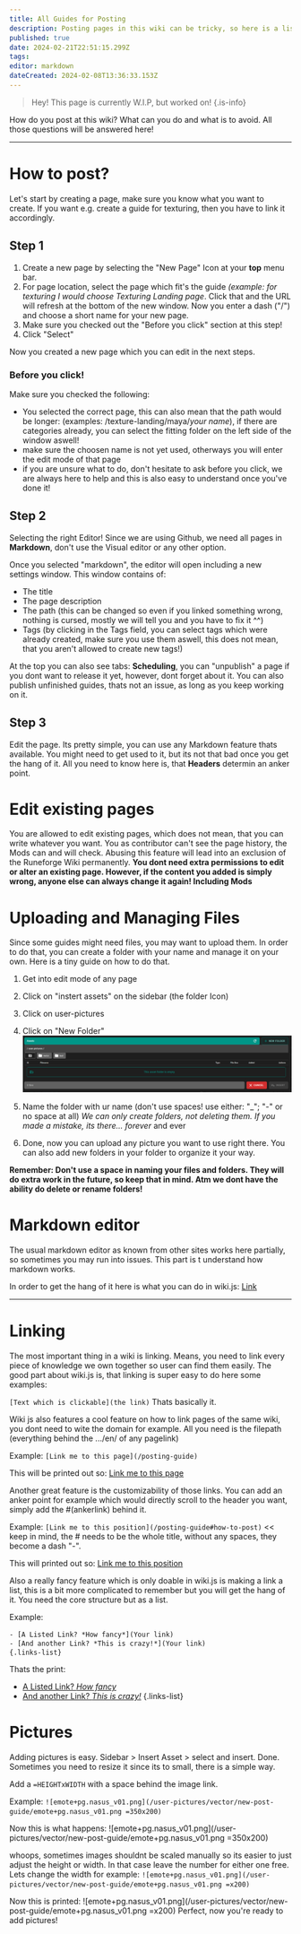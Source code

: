 ```yaml
---
title: All Guides for Posting
description: Posting pages in this wiki can be tricky, so here is a list for all the waays you can post here!
published: true
date: 2024-02-21T22:51:15.299Z
tags: 
editor: markdown
dateCreated: 2024-02-08T13:36:33.153Z
---
```


> Hey!
> This page is currently W.I.P, but worked on!
{.is-info}

How do you post at this wiki? What can you do and what is to avoid. All those questions will be answered here!

---

# How to post?

Let's start by creating a page, make sure you know what you want to create. If you want e.g. create a guide for texturing, then you have to link it accordingly.

## Step 1

1. Create a new page by selecting the "New Page" Icon at your **top** menu bar.
2. For page location, select the page which fit's the guide *(example: for texturing I would choose Texturing Landing page*. Click that and the URL will refresh at the bottom of the new window. Now you enter a dash ("/") and choose a short name for your new page.
3. Make sure you checked out the "Before you click" section at this step!
4. Click "Select"

Now you created a new page which you can edit in the next steps.
<br>
### Before you click!
Make sure you checked the following:

- You selected the correct page, this can also mean that the path would be longer:
(examples: /texture-landing/maya/*your name*), if there are categories already, you can select the fitting folder on the left side of the window aswell!
- make sure the choosen name is not yet used, otherways you will enter the edit mode of that page
- if you are unsure what to do, don't hesitate to ask before you click, we are always here to help and this is also easy to understand once you've done it!

## Step 2
Selecting the right Editor!
Since we are using Github, we need all pages in **Markdown**, don't use the Visual editor or any other option.

Once you selected "markdown", the editor will open including a new settings window. This window contains of:
- The title
- The page description
- The path (this can be changed so even if you linked something wrong, nothing is cursed, mostly we will tell you and you have to fix it ^^)
- Tags (by clicking in the Tags field, you can select tags which were already created, make sure you use them aswell, this does not mean, that you aren't allowed to create new tags!)

At the top you can also see tabs: **Scheduling**, you can "unpublish" a page if you dont want to release it yet, however, dont forget about it. You can also publish unfinished guides, thats not an issue, as long as you keep working on it.

## Step 3
Edit the page. Its pretty simple, you can use any Markdown feature thats available. You might need to get used to it, but its not that bad once you get the hang of it. All you need to know here is, that **Headers** determin an anker point. 
<br>
# Edit existing pages
You are allowed to edit existing pages, which does not mean, that you can write whatever you want. You as contributor can't see the page history, the Mods can and will check. Abusing this feature will lead into an exclusion of the Runeforge Wiki permanently.
**You dont need extra permissions to edit or alter an existing page. However, if the content you added is simply wrong, anyone else can always change it again! Including Mods**
<br>
# Uploading and Managing Files
Since some guides might need files, you may want to upload them. In order to do that, you can create a folder with your name and manage it on your own. Here is a tiny guide on how to do that.

1. Get into edit mode of any page
2. Click on "instert assets" on the sidebar (the folder Icon)
3. Click on user-pictures
4. Click on "New Folder" 
![new-folder.png](/user-pictures/vector/new-post-guide/new-folder.png)

5. Name the folder with ur name (don't use spaces! use either: "_"; "-" or no space at all) *We can only create folders, not deleting them. If you made a mistake, its there... forever* and ever
6. Done, now you can upload any picture you want to use right there. You can also add new folders in your folder to organize it your way. 

**Remember: Don't use a space in naming your files and folders. They will do extra work in the future, so keep that in mind. Atm we dont have the ability do delete or rename folders!**

# Markdown editor
The usual markdown editor as known from other sites works here partially, so sometimes you may run into issues. This part is t understand how markdown works.

In order to get the hang of it here is what you can do in wiki.js: [Link](https://docs.requarks.io/en/editors/markdown) 

---

# Linking
The most important thing in a wiki is linking. Means, you need to link every piece of knowledge we own together so user can find them easily. The good part about wiki.js is, that linking is super easy to do here some examples:

`[Text which is clickable](the link)`
Thats basically it. 

Wiki js also features a cool feature on how to link pages of the same wiki, you dont need to wite the domain for example. All you need is the filepath (everything behind the .../en/ of any pagelink)

Example:
`[Link me to this page](/posting-guide)`

This will be printed out so:
[Link me to this page](/posting-guide)

Another great feature is the customizability of those links. You can add an anker point for example which would directly scroll to the header you want, simply add the #(ankerlink) behind it.

Example:
`[Link me to this position](/posting-guide#how-to-post)` << keep in mind, the # needs to be the whole title, without any spaces, they become a dash "-".

This will printed out so:
[Link me to this position](/posting-guide#how-to-post)

Also a really fancy feature which is only doable in wiki.js is making a link a list, this is a bit more complicated to remember but you will get the hang of it. You need the core structure but as a list.

Example:
```
- [A Listed Link? *How fancy*](Your link)
- [And another Link? *This is crazy!*](Your link)
{.links-list}
```

Thats the print:

- [A Listed Link? *How fancy*]()
- [And another Link? *This is crazy!*]()
{.links-list}

# Pictures
Adding pictures is easy. Sidebar > Insert Asset > select and insert. Done.
Sometimes you need to resize it since its to small, there is a simple way.

Add a `=HEIGHTxWIDTH` with a space behind the image link.

Example:
`![emote+pg.nasus_v01.png](/user-pictures/vector/new-post-guide/emote+pg.nasus_v01.png =350x200)`

Now this is what happens:
![emote+pg.nasus_v01.png](/user-pictures/vector/new-post-guide/emote+pg.nasus_v01.png =350x200)

whoops, sometimes images shouldnt be scaled manually so its easier to just adjust the height or width. In that case leave the number for either one free. Lets change the width for example:
`![emote+pg.nasus_v01.png](/user-pictures/vector/new-post-guide/emote+pg.nasus_v01.png =x200)`

Now this is printed:
![emote+pg.nasus_v01.png](/user-pictures/vector/new-post-guide/emote+pg.nasus_v01.png =x200)
Perfect, now you're ready to add pictures!